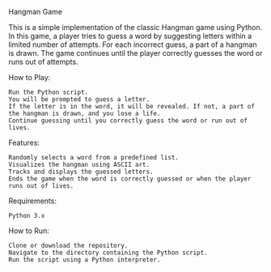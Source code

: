 Hangman Game

This is a simple implementation of the classic Hangman game using Python. In this game, a player tries to guess a word by suggesting letters within a limited number of attempts. For each incorrect guess, a part of a hangman is drawn. The game continues until the player correctly guesses the word or runs out of attempts.

How to Play:

    Run the Python script.
    You will be prompted to guess a letter.
    If the letter is in the word, it will be revealed. If not, a part of the hangman is drawn, and you lose a life.
    Continue guessing until you correctly guess the word or run out of lives.

Features:

    Randomly selects a word from a predefined list.
    Visualizes the hangman using ASCII art.
    Tracks and displays the guessed letters.
    Ends the game when the word is correctly guessed or when the player runs out of lives.

Requirements:

    Python 3.x

How to Run:

    Clone or download the repository.
    Navigate to the directory containing the Python script.
    Run the script using a Python interpreter.

